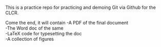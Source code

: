 This is a practice repo for practicing and demoing Git via Github for the CLCR.

Come the end, it will contain
-A PDF of the final document  
-The Word doc of the same  
-LaTeX code for typesetting the doc  
-A collection of figures  
